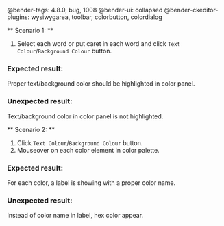 @bender-tags: 4.8.0, bug, 1008
@bender-ui: collapsed
@bender-ckeditor-plugins: wysiwygarea, toolbar, colorbutton, colordialog

** Scenario 1: **

1. Select each word or put caret in each word and click `Text Colour`/`Background Colour` button.

### Expected result:

Proper text/background color should be highlighted in color panel.

### Unexpected result:

Text/background color in color panel is not highlighted.

** Scenario 2: **

1. Click `Text Colour`/`Background Colour` button.
2. Mouseover on each color element in color palette.

### Expected result:

For each color, a label is showing with a proper color name.

### Unexpected result:

Instead of color name in label, hex color appear.
